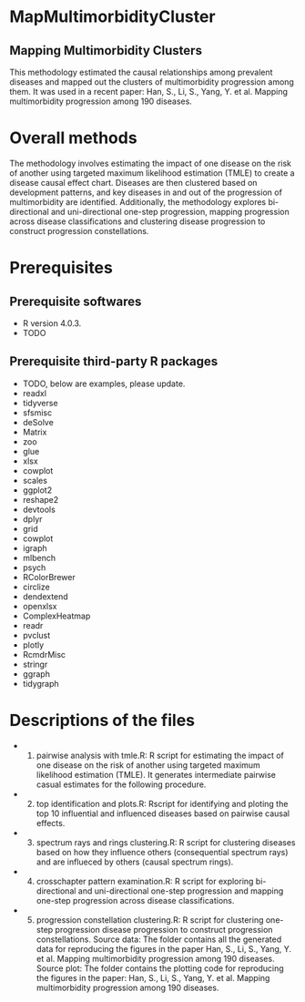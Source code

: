# MapMultimorbidityCluster
## Mapping Multimorbidity Clusters
This methodology estimated the causal relationships among prevalent diseases and mapped out the clusters of multimorbidity progression among them. It was used in a recent paper: Han, S., Li, S., Yang, Y. et al. Mapping multimorbidity progression among 190 diseases.

# Overall methods

The methodology involves estimating the impact of one disease on the risk of another using targeted maximum likelihood estimation (TMLE) to create a disease causal effect chart. Diseases are then clustered based on development patterns, and key diseases in and out of the progression of multimorbidity are identified. Additionally, the methodology explores bi-directional and uni-directional one-step progression, mapping progression across disease classifications and clustering disease progression to construct progression constellations.

# Prerequisites
## Prerequisite softwares 
* R version 4.0.3.
* TODO
## Prerequisite third-party R packages
* TODO, below are examples, please update. 
* readxl
* tidyverse
* sfsmisc
* deSolve
* Matrix
* zoo
* glue
* xlsx
* cowplot
* scales
* ggplot2
* reshape2
* devtools
* dplyr
* grid
* cowplot
* igraph
* mlbench
* psych
* RColorBrewer
* circlize
* dendextend
* openxlsx
* ComplexHeatmap
* readr
* pvclust
* plotly
* RcmdrMisc
* stringr
* ggraph
* tidygraph

# Descriptions of the files
* 1. pairwise analysis with tmle.R: R script for estimating the impact of one disease on the risk of another using targeted maximum likelihood estimation (TMLE). It generates intermediate pairwise casual estimates for the following procedure.
* 2. top identification and plots.R: Rscript for identifying and ploting the top 10 influential and influenced diseases based on pairwise causal effects. 
* 3. spectrum rays and rings clustering.R: R script for clustering diseases based on how they influence others (consequential spectrum rays) and are influeced by others (causal spectrum rings).
* 4. crosschapter pattern examination.R: R script for exploring bi-directional and uni-directional one-step progression and mapping one-step progression across disease classifications.
* 5. progression constellation clustering.R: R script for clustering one-step progression disease progression to construct progression constellations.
Source data: The folder contains all the generated data for reproducing the figures in the paper Han, S., Li, S., Yang, Y. et al. Mapping multimorbidity progression among 190 diseases.
Source plot: The folder contains the plotting code for reproducing the figures in the paper: Han, S., Li, S., Yang, Y. et al. Mapping multimorbidity progression among 190 diseases.

